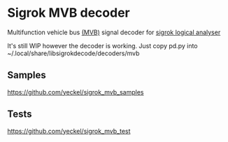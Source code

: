 # Sigrok MVB decoder
Multifunction vehicle bus [(MVB)](https://en.wikipedia.org/wiki/Train_communication_network) signal decoder for [sigrok logical analyser](https://sigrok.org/wiki/Main_Page)

It's still WIP however the decoder is working. Just copy pd.py into ~/.local/share/libsigrokdecode/decoders/mvb

## Samples
https://github.com/yeckel/sigrok_mvb_samples
## Tests
https://github.com/yeckel/sigrok_mvb_test
